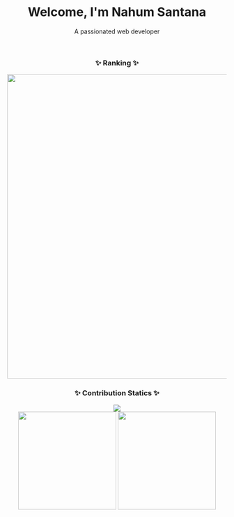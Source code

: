 <h1 align="center">Welcome, I'm Nahum Santana</h1>
<p align="center">A passionated web developer</p>

<br>

<h3 align="center">✨ Ranking ✨</h3>
<p align="center">
<a align="center"><img width="700" height="auto" src="https://github-readme-stats.vercel.app/api?username=LordFitoi&show_icons=true&theme=dracula&hide_border=true" /></a>
</p>

<h3 align="center">✨ Contribution Statics ✨</h3>
<p align="center">
<a align="center"><img width="auto" src="http://github-profile-summary-cards.vercel.app/api/cards/profile-details?username=LordFitoi&theme=dracula" /></a>
<br>
<a align="center"><img width="auto" height="225" src="https://github-readme-stats.vercel.app/api/top-langs/?username=LordFitoi&title_color=94b4a4&langs_count=10&layout=compact&hide_border=true&theme=dracula" /></a>
<a align="center"><img width="auto" height="225" src="http://github-profile-summary-cards.vercel.app/api/cards/stats?username=LordFitoi&theme=dracula" /></a>
</p>



